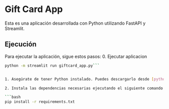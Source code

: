 # Gift Card App

Esta es una aplicación desarrollada con Python utilizando FastAPI y Streamlit.

## Ejecución

Para ejecutar la aplicación, sigue estos pasos:
0. Ejecutar aplicacion
   ```bash
   python -m streamlit run giftcard_app.py```
   

1. Asegúrate de tener Python instalado. Puedes descargarlo desde [python.org](https://www.python.org/) si no lo tienes.
   
2. Instala las dependencias necesarias ejecutando el siguiente comando en tu terminal:

   ```bash
   pip install -r requirements.txt
